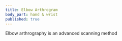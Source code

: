 ```yaml
---
title: Elbow Arthrogram
body_part: hand & wrist
published: true
---
```

Elbow arthrography is an advanced scanning method
